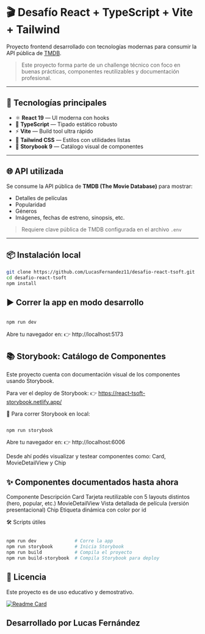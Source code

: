 # 🎬 Desafío React + TypeScript + Vite + Tailwind

Proyecto frontend desarrollado con tecnologías modernas para consumir la API pública de [TMDB](https://www.themoviedb.org/).

> Este proyecto forma parte de un challenge técnico con foco en buenas prácticas, componentes reutilizables y documentación profesional.

---

## 🚀 Tecnologías principales

- ⚛️ **React 19** — UI moderna con hooks
- 🧠 **TypeScript** — Tipado estático robusto
- ⚡ **Vite** — Build tool ultra rápido
- 🎨 **Tailwind CSS** — Estilos con utilidades listas
- 🧪 **Storybook 9** — Catálogo visual de componentes

---

## 🌐 API utilizada

Se consume la API pública de **TMDB (The Movie Database)** para mostrar:

- Detalles de películas
- Popularidad
- Géneros
- Imágenes, fechas de estreno, sinopsis, etc.

> Requiere clave pública de TMDB configurada en el archivo `.env`

---

## 📦 Instalación local

```bash
git clone https://github.com/LucasFernandez11/desafio-react-tsoft.git
cd desafio-react-tsoft
npm install
```


## ▶️ Correr la app en modo desarrollo
```bash

npm run dev
```
Abre tu navegador en:
👉 http://localhost:5173


## 📚 Storybook: Catálogo de Componentes
Este proyecto cuenta con documentación visual de los componentes usando Storybook.

Para ver el deploy de Storybook:
👉 https://react-tsoft-storybook.netlify.app/ 


🔧 Para correr Storybook en local:
```bash

npm run storybook
```
Abre tu navegador en:
👉 http://localhost:6006


Desde ahí podés visualizar y testear componentes como:
Card, MovieDetailView y Chip


## ✨ Componentes documentados hasta ahora
Componente	Descripción
Card	Tarjeta reutilizable con 5 layouts distintos (hero, popular, etc.)
MovieDetailView	Vista detallada de película (versión presentacional)
Chip	Etiqueta dinámica con color por id

🛠 Scripts útiles
```bash

npm run dev              # Corre la app
npm run storybook        # Inicia Storybook
npm run build            # Compila el proyecto
npm run build-storybook  # Compila Storybook para deploy
```

## 📄 Licencia
Este proyecto es de uso educativo y demostrativo.

[![Readme Card](https://github-readme-stats.vercel.app/api/pin/?username=LucasFernandez11&repo=desafio-react-tsoft)](https://github.com/LucasFernandez11/desafio-react-tsoft)

## Desarrollado por Lucas Fernández

